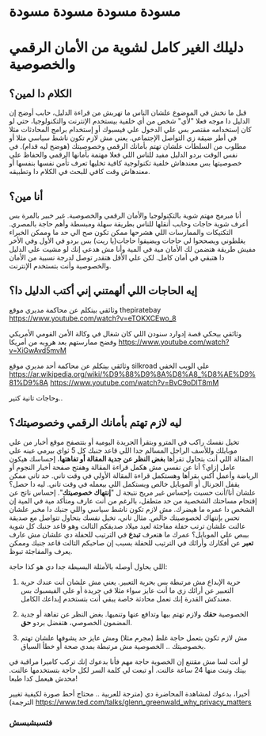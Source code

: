 # مسودة مسودة مسودة مسودة

#  دليلك الغير كامل لشوية من الأمان الرقمي والخصوصية

## الكلام دا لمين؟

قبل ما نخش في الموضوع علشان الناس ما تهربش من قراءة الدليل، حابب أوضح إن الدليل دا موجه فعلا "لأي" شخص من أي خلفية بيستخدم الإنترنت والتكنولوجيا، حتي لو كان إستخدامه مقتصر بس علي الدخول علي فيسبوك أو إستخدام برامج المحادثات مثلا في أطر ضيقة زي التواصل الإجتماعي. يعني مش لازم تكون ناشط سياسي مثلا أو مطلوب من السلطات علشان تهتم بأمانك الرقمي وخصوصيتك (هوضح ليه قدام). في نفس الوقت بردو الدليل مفيد للناس اللي فعلا مهتمة بأمانها الرقمي والحفاظ علي خصوصيتها بس معندهاش خلفية تكنولوجية كافية تخليها تعرف تأمن نفسها بنفسها أو معندهاش وقت كافي للبحث في الكلام دا وتطبيقه.


## أنا مين؟

أنا مبرمج مهتم شوية بالتكنولوجيا والأمان الرقمي والخصوصية. غير خبير بالمرة بس أعرف شوية حاجات وحابب أنقلها للناس بطريقة سهلة ومبسطة وأهم حاجة بالمصري. التكتيكات والممارسات اللي هشرحها ممكن تكون صح الي حد ما وممكن الخبراء يغلطوني ويصححوا لي حاجات ويضيفوا حاجات(يا ريت) بس بردو في الأول وفي الأخر مفيش طريقة هتضمن لك الأمان مية في المية وأنا مش هدعي إنك لو مشيت علي الدليل دا هتبقي في أمان كامل. لكن علي الأقل هتقدر توصل لدرجة نسبية من الأمان والخصوصية وأنت بتستخدم الإنترنت.

## إيه الحاجات اللي ألهمتني إني أكتب الدليل دا؟

وثائقي بيتكلم عن محاكمة مديري موقع thepiratebay
https://www.youtube.com/watch?v=eTOKXCEwo_8

وثائقي بيحكي قصة إدوارد سنودن اللي كان شغال في وكالة الأمن القومي الأمريكي وفضح ممارستهم بعد هروبه من أمريكا
https://www.youtube.com/watch?v=XiGwAvd5mvM


وثائقي بيتكلم عن محاكمة أحد مديري موقع silkroad علي الويب الخفي
https://ar.wikipedia.org/wiki/%D9%88%D9%8A%D8%A8_%D8%AE%D9%81%D9%8A
https://www.youtube.com/watch?v=BvC9oDlT8mM

وحاجات تانية كتير..


## ليه لازم تهتم بأمانك الرقمي وخصوصيتك؟

تخيل نفسك راكب في المترو وبتقرأ الجريدة اليومية أو بتتصفح موقع أخبار من علي موبايلك وللأسف الراجل المسالم جدا اللي قاعد جنبك كل 5 ثواي بيرمي عينه علي المقالة اللي أنت بتحاول تقرأها **بغض النظر عن جدية المقالة أو تفاهتها**، إحساسك هيكون عامل إزاي؟ أنا عن نفسي مش هكمل قراءة المقالة وهفتح صفحة أخبار النجوم أو الرياضة وأعمل أكني بقرأها وهستكمل قراءة المقالة الأولي في وقت تاني. حد تاني ممكن يقفل الجرنال أو الموبايل خالص ويستكمل اللي بيعمله في وقت تاني. ليه دا حصل؟ علشان أنا/أنت حسيت بإحساس غير مريح نتيجة ل "**إنتهاك خصوصيتك**". إحساس ناتج عن إقتحام مساحتك الشخصية من حد متطفل، بالرغم من أنت عارف ومتأكد مية في المية إن الشخص دا عمره ما هيضرك. مش لازم تكون ناشط سياسي واللي جنبك دا مخبر علشان تحس بإنتهاك لخصوصيتك خالص.
مثال تاني، تخيل نفسك بتحاول تتواصل مع صديقة عالنت علشان ترتب حفلة مفاجئة لعيد ميلاد صديقكم التالت وهو قاعد جنبك كل شوية بيبص علي الموبايل؟ عمرك ما هتعرف **تبدع** في الترتيب للحفلة دي علشان مش عارف **تعبر** عن أفكارك وأرائك في الترتيب للحفلة بسبب إن صاحبكم التالت قاعد جنبك وممكن يعرف والمفاجئة تبوظ.

اللي بحاول أوصله بالأمثلة البسيطة جدا دي هو كذا حاجة:

1) حرية الإبداع مش مرتبطة بس بحرية التعبير. يعني مش علشان أنت عندك حرية التعبير عن أرائك زي ما أنت عايز سواء مثلا في جريدة أو علي الفيسبوك بس معندكش القدرة إنك تعمل محادثة خاصة يبقي أنت بتستخدم إبداعك الكامل.

2) الخصوصية **حقك** ولازم تهتم بيها وتدافع عنها وتنميها. بغض النظر عن تفاهة أو جدية المضمون الخصوصي، هتفضل بردو **حق**.

3) مش لازم تكون بتعمل حاجة غلط (مجرم مثلا) ومش عايز حد يشوفها علشان تهتم بخصوصيتك .. الخصوصية مش مرتبطة بمدي صحة أو خطأ السياق.

لو أنت لسا مش مقتنع إن الخصوية حاجة مهم فأنا بدعوك إنك تركب كاميرا مراقبة في بيتك وتبث منها 24 ساعة عالنت. أو تبعت لي كلمة السر لكل حاجة بتستخدمها عالنت. محدش هيعمل كدا طبعا!

أخيرا، بدعوك لمشاهدة المحاضرة دي (مترجة للعربية .. محتاج أحط صورة لكيفية تغيير الترجمة)
https://www.ted.com/talks/glenn_greenwald_why_privacy_matters


### فثسبشبسش
